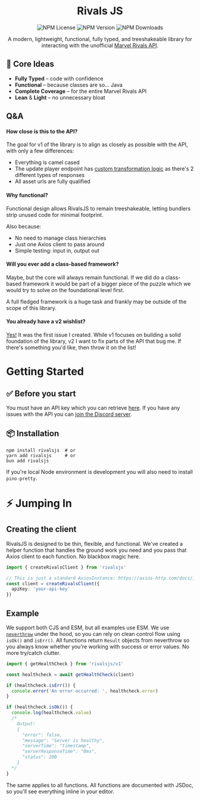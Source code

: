 <h1 align="center">
Rivals JS
</h1>

<p align="center">
<img alt="NPM License" src="https://img.shields.io/npm/l/rivalsjs">
<img alt="NPM Version" src="https://img.shields.io/npm/v/rivalsjs">
<img alt="NPM Downloads" src="https://img.shields.io/npm/dm/rivalsjs">
</p>

<p align="center">
A modern, lightweight, functional, fully typed, and treeshakeable library for interacting with the unofficial <a href="https://marvelrivalsapi.com/" target="_blank">Marvel Rivals API</a>.
</p>

## 🚀 Core Ideas
- **Fully Typed** – code with confidence
- **Functional** – because classes are so... Java
- **Complete Coverage** – for the entire Marvel Rivals API
- **Lean** & **Light** – no unnecessary bloat



## Q&A
#### How close is this to the API?
The goal for v1 of the library is to align as closely as possible with the API, with only a few differences:
- Everything is camel cased
- The update player endpoint has [custom transformation logic](https://github.com/MatthewSH/rivalsjs/blob/main/src/v1/transformers/player.ts#L17) as there's 2 different types of responses
- All asset urls are fully qualified

#### Why functional?
Functional design allows RivalsJS to remain treeshakeable, letting bundlers strip unused code for minimal footprint.

Also because:
- No need to manage class hierarchies
- Just one Axios client to pass around
- Simple testing: input in, output out

#### Will you ever add a class-based framework?
Maybe, but the core will always remain functional. If we did do a class-based framework it would be part of a bigger piece of the puzzle which we would try to solve on the foundational level first.

A full fledged framework is a huge task and frankly may be outside of the scope of this library. 

#### You already have a v2 wishlist?
[Yes!](https://github.com/MatthewSH/rivalsjs/issues/1) It was the first issue I created. While v1 focuses on building a solid foundation of the library, v2 I want to fix parts of the API that bug me. If there's something you'd like, then throw it on the list!

# Getting Started
## ✅ Before you start
You must have an API key which you can retrieve [here](https://marvelrivalsapi.com/dashboard/settings). If you have any issues with the API you can [join the Discord server](https://discord.gg/tDkmkaUAP8).

## 📦 Installation
```
npm install rivalsjs  # or
yarn add rivalsjs     # or
bun add rivalsjs
```

If you're local Node environment is development you will also need to install `pino-pretty`.

# ⚡ Jumping In
## Creating the client
RivalsJS is designed to be thin, flexible, and functional. We've created a helper function that handles the ground work you need and you pass that Axios client to each function. No blackbox magic here.

```typescript
import { createRivalsClient } from 'rivalsjs'

// This is just a standard AxiosInstance: https://axios-http.com/docs/instance
const client = createRivalsClient({
  apiKey: 'your-api-key'
})
```

## Example
We support both CJS and ESM, but all examples use ESM. We use [`neverthrow`](https://www.npmjs.com/package/neverthrow) under the hood, so you can rely on clean control flow using `isOk()` and `isErr()`. All functions return `Result` objects from neverthrow so you always know whether you're working with success or error values. No more try/catch clutter.

```typescript
import { getHealthCheck } from 'rivalsjs/v1'

const healthcheck = await getHealthCheck(client)

if (healthcheck.isErr()) {
  console.error('An error occurred: ', healthcheck.error)
}

if (healthcheck.isOk()) {
  console.log(healthcheck.value)
  /*
    Output:
    {
      "error": false,
      "message": "Server is healthy",
      "serverTime": "timestamp",
      "serverResponseTime": "0ms",
      "status": 200
    }
  */
}
```

The same applies to all functions. All functions are documented with JSDoc, so you'll see everything inline in your editor.